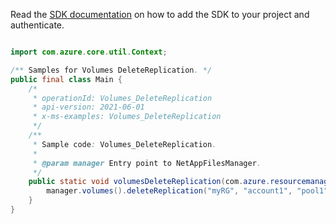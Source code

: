 Read the [SDK documentation](https://github.com/Azure/azure-sdk-for-java/blob/azure-resourcemanager-netapp_1.0.0-beta.5/sdk/netapp/azure-resourcemanager-netapp/README.md) on how to add the SDK to your project and authenticate.

```java

import com.azure.core.util.Context;

/** Samples for Volumes DeleteReplication. */
public final class Main {
    /*
     * operationId: Volumes_DeleteReplication
     * api-version: 2021-06-01
     * x-ms-examples: Volumes_DeleteReplication
     */
    /**
     * Sample code: Volumes_DeleteReplication.
     *
     * @param manager Entry point to NetAppFilesManager.
     */
    public static void volumesDeleteReplication(com.azure.resourcemanager.netapp.NetAppFilesManager manager) {
        manager.volumes().deleteReplication("myRG", "account1", "pool1", "volume1", Context.NONE);
    }
}
```
